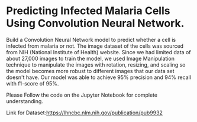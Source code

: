# Predicting Infected Malaria Cells Using Convolution Neural Network.

Build a Convolution Neural Network   model to predict whether a cell is infected from malaria or not.
The image dataset of the cells was sourced from NIH (National Institute of Health) website. Since we had limited data of about 27,000 images to train the model, we used Image Manipulation technique to manipulate the images with rotation, resizing, and scaling so the model becomes more robust to different images that our data set doesn't have.
Our model was able to achieve 95% precision and 94% recall with f1-score of 95%.

Please Follow the code on the Jupyter Notebook for complete understanding.

Link for Dataset:https://lhncbc.nlm.nih.gov/publication/pub9932
